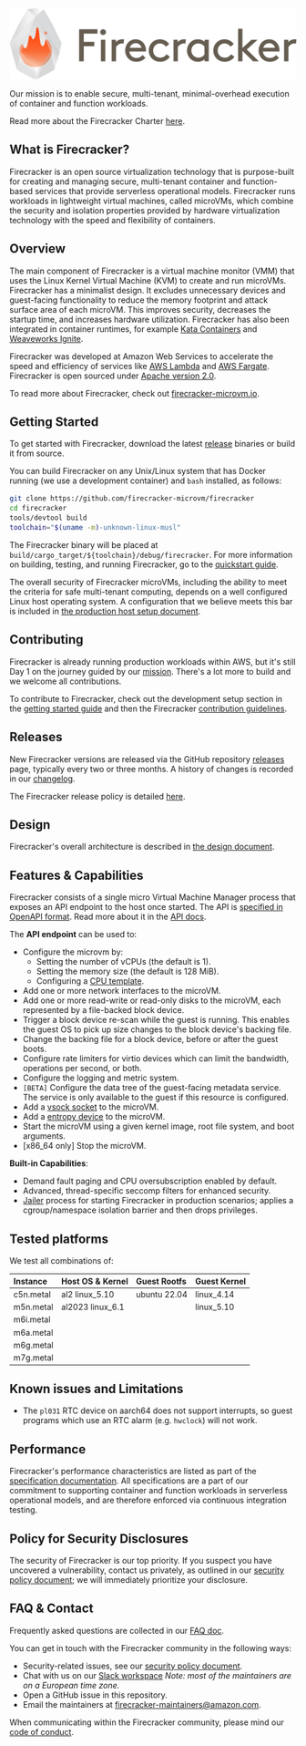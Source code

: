 <picture>
   <source media="(prefers-color-scheme: dark)" srcset="docs/images/fc_logo_full_transparent-bg_white-fg.png">
   <source media="(prefers-color-scheme: light)" srcset="docs/images/fc_logo_full_transparent-bg.png">
   <img alt="Firecracker Logo Title" width="750" src="docs/images/fc_logo_full_transparent-bg.png">
</picture>

Our mission is to enable secure, multi-tenant, minimal-overhead execution of
container and function workloads.

Read more about the Firecracker Charter [here](CHARTER.md).

## What is Firecracker?

Firecracker is an open source virtualization technology that is purpose-built
for creating and managing secure, multi-tenant container and function-based
services that provide serverless operational models. Firecracker runs workloads
in lightweight virtual machines, called microVMs, which combine the security and
isolation properties provided by hardware virtualization technology with the
speed and flexibility of containers.

## Overview

The main component of Firecracker is a virtual machine monitor (VMM) that uses
the Linux Kernel Virtual Machine (KVM) to create and run microVMs. Firecracker
has a minimalist design. It excludes unnecessary devices and guest-facing
functionality to reduce the memory footprint and attack surface area of each
microVM. This improves security, decreases the startup time, and increases
hardware utilization. Firecracker has also been integrated in container
runtimes, for example
[Kata Containers](https://github.com/kata-containers/documentation/wiki/Initial-release-of-Kata-Containers-with-Firecracker-support)
and [Weaveworks Ignite](https://github.com/weaveworks/ignite).

Firecracker was developed at Amazon Web Services to accelerate the speed and
efficiency of services like [AWS Lambda](https://aws.amazon.com/lambda/) and
[AWS Fargate](https://aws.amazon.com/fargate/). Firecracker is open sourced
under [Apache version 2.0](LICENSE).

To read more about Firecracker, check out
[firecracker-microvm.io](https://firecracker-microvm.github.io).

## Getting Started

To get started with Firecracker, download the latest
[release](https://github.com/firecracker-microvm/firecracker/releases) binaries
or build it from source.

You can build Firecracker on any Unix/Linux system that has Docker running (we
use a development container) and `bash` installed, as follows:

```bash
git clone https://github.com/firecracker-microvm/firecracker
cd firecracker
tools/devtool build
toolchain="$(uname -m)-unknown-linux-musl"
```

The Firecracker binary will be placed at
`build/cargo_target/${toolchain}/debug/firecracker`. For more information on
building, testing, and running Firecracker, go to the
[quickstart guide](docs/getting-started.md).

The overall security of Firecracker microVMs, including the ability to meet the
criteria for safe multi-tenant computing, depends on a well configured Linux
host operating system. A configuration that we believe meets this bar is
included in [the production host setup document](docs/prod-host-setup.md).

## Contributing

Firecracker is already running production workloads within AWS, but it's still
Day 1 on the journey guided by our [mission](CHARTER.md). There's a lot more to
build and we welcome all contributions.

To contribute to Firecracker, check out the development setup section in the
[getting started guide](docs/getting-started.md) and then the Firecracker
[contribution guidelines](CONTRIBUTING.md).

## Releases

New Firecracker versions are released via the GitHub repository
[releases](https://github.com/firecracker-microvm/firecracker/releases) page,
typically every two or three months. A history of changes is recorded in our
[changelog](CHANGELOG.md).

The Firecracker release policy is detailed [here](docs/RELEASE_POLICY.md).

## Design

Firecracker's overall architecture is described in
[the design document](docs/design.md).

## Features & Capabilities

Firecracker consists of a single micro Virtual Machine Manager process that
exposes an API endpoint to the host once started. The API is
[specified in OpenAPI format](src/firecracker/swagger/firecracker.yaml). Read
more about it in the [API docs](docs/api_requests).

The **API endpoint** can be used to:

- Configure the microvm by:
  - Setting the number of vCPUs (the default is 1).
  - Setting the memory size (the default is 128 MiB).
  - Configuring a [CPU template](docs/cpu_templates/cpu-templates.md).
- Add one or more network interfaces to the microVM.
- Add one or more read-write or read-only disks to the microVM, each represented
  by a file-backed block device.
- Trigger a block device re-scan while the guest is running. This enables the
  guest OS to pick up size changes to the block device's backing file.
- Change the backing file for a block device, before or after the guest boots.
- Configure rate limiters for virtio devices which can limit the bandwidth,
  operations per second, or both.
- Configure the logging and metric system.
- `[BETA]` Configure the data tree of the guest-facing metadata service. The
  service is only available to the guest if this resource is configured.
- Add a [vsock socket](docs/vsock.md) to the microVM.
- Add a [entropy device](docs/entropy.md) to the microVM.
- Start the microVM using a given kernel image, root file system, and boot
  arguments.
- \[x86_64 only\] Stop the microVM.

**Built-in Capabilities**:

- Demand fault paging and CPU oversubscription enabled by default.
- Advanced, thread-specific seccomp filters for enhanced security.
- [Jailer](docs/jailer.md) process for starting Firecracker in production
  scenarios; applies a cgroup/namespace isolation barrier and then drops
  privileges.

## Tested platforms

We test all combinations of:

| Instance  | Host OS & Kernel  | Guest Rootfs | Guest Kernel |
| :-------- | :---------------- | :----------- | :----------- |
| c5n.metal | al2    linux_5.10 | ubuntu 22.04 | linux_4.14   |
| m5n.metal | al2023 linux_6.1  |              | linux_5.10   |
| m6i.metal |                   |              |              |
| m6a.metal |                   |              |              |
| m6g.metal |                   |              |              |
| m7g.metal |                   |              |              |

## Known issues and Limitations

- The `pl031` RTC device on aarch64 does not support interrupts, so guest
  programs which use an RTC alarm (e.g. `hwclock`) will not work.

## Performance

Firecracker's performance characteristics are listed as part of the
[specification documentation](SPECIFICATION.md). All specifications are a part
of our commitment to supporting container and function workloads in serverless
operational models, and are therefore enforced via continuous integration
testing.

## Policy for Security Disclosures

The security of Firecracker is our top priority. If you suspect you have
uncovered a vulnerability, contact us privately, as outlined in our
[security policy document](SECURITY.md); we will immediately prioritize your
disclosure.

## FAQ & Contact

Frequently asked questions are collected in our [FAQ doc](FAQ.md).

You can get in touch with the Firecracker community in the following ways:

- Security-related issues, see our [security policy document](SECURITY.md).
- Chat with us on our
  [Slack workspace](https://join.slack.com/t/firecracker-microvm/shared_invite/zt-1zlb87h4z-NED1rBhVqOQ1ygBgT76wlg)
  _Note: most of the maintainers are on a European time zone._
- Open a GitHub issue in this repository.
- Email the maintainers at
  [firecracker-maintainers@amazon.com](mailto:firecracker-maintainers@amazon.com).

When communicating within the Firecracker community, please mind our
[code of conduct](CODE_OF_CONDUCT.md).
